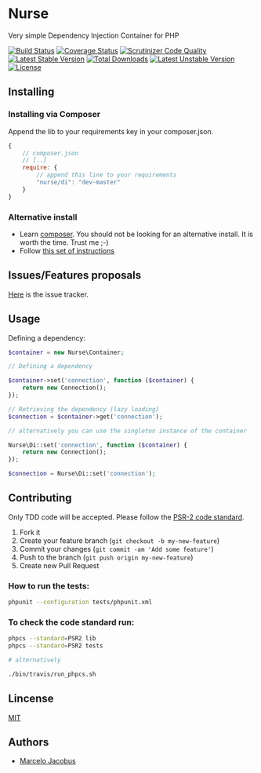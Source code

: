 # Nurse

Very simple Dependency Injection Container for PHP

[![Build Status](https://travis-ci.org/mjacobus/nurse.png?branch=master)](https://travis-ci.org/mjacobus/nurse)
[![Coverage Status](https://coveralls.io/repos/mjacobus/nurse/badge.png)](https://coveralls.io/r/mjacobus/nurse)
[![Scrutinizer Code Quality](https://scrutinizer-ci.com/g/mjacobus/nurse/badges/quality-score.png?b=master)](https://scrutinizer-ci.com/g/mjacobus/nurse/?branch=master)
[![Latest Stable Version](https://poser.pugx.org/nurse/di/v/stable.svg)](https://packagist.org/packages/nurse/di)
[![Total Downloads](https://poser.pugx.org/nurse/di/downloads.svg)](https://packagist.org/packages/nurse/di)
[![Latest Unstable Version](https://poser.pugx.org/nurse/di/v/unstable.svg)](https://packagist.org/packages/nurse/di)
[![License](https://poser.pugx.org/nurse/di/license.svg)](https://packagist.org/packages/nurse/di)

## Installing

### Installing via Composer
Append the lib to your requirements key in your composer.json.

```javascript
{
    // composer.json
    // [..]
    require: {
        // append this line to your requirements
        "nurse/di": "dev-master"
    }
}
```

### Alternative install
- Learn [composer](https://getcomposer.org). You should not be looking for an alternative install. It is worth the time. Trust me ;-)
- Follow [this set of instructions](#installing-via-composer)

## Issues/Features proposals

[Here](https://github.com/mjacobus/nurse/issues) is the issue tracker.

## Usage

Defining a dependency:

```php
$container = new Nurse\Container;

// Defining a dependency

$container->set('connection', function ($container) {
    return new Connection();
});

// Retrieving the dependency (lazy loading)
$connection = $container->get('connection');

// alternatively you can use the singleton instance of the container

Nurse\Di::set('connection', function ($container) {
    return new Connection();
});

$connection = Nurse\Di::set('connection');
```

## Contributing

Only TDD code will be accepted. Please follow the [PSR-2 code standard](https://github.com/php-fig/fig-standards/blob/master/accepted/PSR-2-coding-style-guide.md).

1. Fork it
2. Create your feature branch (`git checkout -b my-new-feature`)
3. Commit your changes (`git commit -am 'Add some feature'`)
4. Push to the branch (`git push origin my-new-feature`)
5. Create new Pull Request

### How to run the tests:

```bash
phpunit --configuration tests/phpunit.xml
```

### To check the code standard run:

```bash
phpcs --standard=PSR2 lib
phpcs --standard=PSR2 tests

# alternatively

./bin/travis/run_phpcs.sh
```

## Lincense
[MIT](MIT-LICENSE)

## Authors

- [Marcelo Jacobus](https://github.com/mjacobus)

